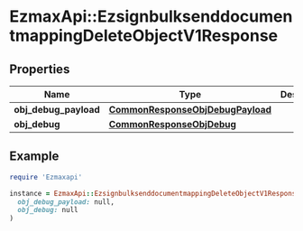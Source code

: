 # EzmaxApi::EzsignbulksenddocumentmappingDeleteObjectV1Response

## Properties

| Name | Type | Description | Notes |
| ---- | ---- | ----------- | ----- |
| **obj_debug_payload** | [**CommonResponseObjDebugPayload**](CommonResponseObjDebugPayload.md) |  |  |
| **obj_debug** | [**CommonResponseObjDebug**](CommonResponseObjDebug.md) |  | [optional] |

## Example

```ruby
require 'Ezmaxapi'

instance = EzmaxApi::EzsignbulksenddocumentmappingDeleteObjectV1Response.new(
  obj_debug_payload: null,
  obj_debug: null
)
```

